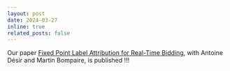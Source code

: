 ```yaml
---
layout: post
date: 2024-03-27
inline: true
related_posts: false
---
```

Our paper 
<a href="https://pubsonline.informs.org/doi/abs/10.1287/msom.2021.0611"> Fixed Point Label Attribution for Real-Time Bidding</a>,  with Antoine Désir and Martin Bompaire, 
is published !!!
